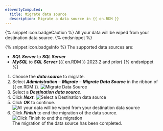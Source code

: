 ```yaml
---
eleventyComputed:
  title: Migrate data source
  description: Migrate a data source in {{ en.RDM }}
---
```

{% snippet icon.badgeCaution %}
All your data will be wiped from your destination data source.
{% endsnippet %} 

{% snippet icon.badgeInfo %}
The supported data sources are:
* ***SQL Server*** to ***SQL Server*** 
* ***MySQL*** to ***SQL Server*** ({{ en.RDM }} 2023.2 and prior)
{% endsnippet %} 

1. Choose the ***data source*** to migrate.
1. Select ***Administration*** – ***Migrate*** – ***Migrate Data Source*** in the ribbon of {{ en.RDM }}.
![Migrate Data Source](https://webdevolutions.blob.core.windows.net/docs/en/rdm/windows/RDMWin6181_2023_3.png) 
1. Select a ***Destination data source***.
1. Click ***Next***.
![Select a Destination data source](https://webdevolutions.blob.core.windows.net/docs/en/rdm/windows/RDMWin6182_2023_3.png) 
1. Click ***OK*** to continue.
![All your data will be wiped from your destination data source](https://webdevolutions.blob.core.windows.net/docs/en/rdm/windows/RDMWin6185_2023_3.png)   
1. Click ***Finish*** to end the migration of the data source.
![Click Finish to end the migration](https://webdevolutions.blob.core.windows.net/docs/en/rdm/windows/RDMWin6186_2023_3.png)   
The migration of the data source has been completed.
